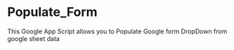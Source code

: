 # Populate_Form
This Google App Script allows you to Populate Google form DropDown  from google sheet data
